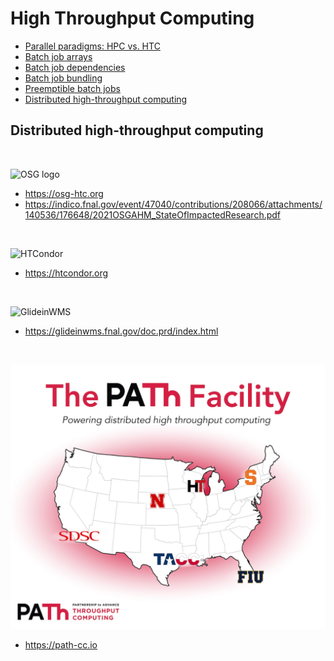 # High Throughput Computing

- [Parallel paradigms: HPC vs. HTC](PARALLEL.md)
- [Batch job arrays](ARRAYS.md)
- [Batch job dependencies](DEPENDENCIES.md)
- [Batch job bundling](BUNDLING.md)
- [Preemptible batch jobs](PREEMPTIBLE.md)
- [Distributed high-throughput computing](DHTC.md)

## Distributed high-throughput computing

</br>

![OSG logo](https://osg-htc.org/assets/images/logos/OSG-logo.svg)

- https://osg-htc.org
- https://indico.fnal.gov/event/47040/contributions/208066/attachments/140536/176648/2021OSGAHM_StateOfImpactedResearch.pdf

</br>

![HTCondor](https://htcondor.org/assets/images/HTCondor_red_blk_classic.png)

- https://htcondor.org

</br>

![GlideinWMS](https://glideinwms.fnal.gov/doc.prd/images/simple_animation.gif)

- https://glideinwms.fnal.gov/doc.prd/index.html

</br>

![PATh Facility Map](https://raw.githubusercontent.com/CHTC/Articles/main/images/PATh-Facility-Map.jpg)

- https://path-cc.io

